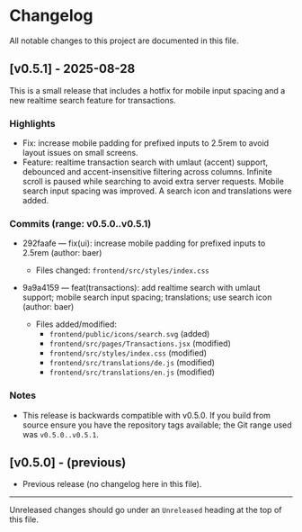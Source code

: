# Changelog

All notable changes to this project are documented in this file.

## [v0.5.1] - 2025-08-28

This is a small release that includes a hotfix for mobile input spacing and a new realtime search feature for transactions.

### Highlights

- Fix: increase mobile padding for prefixed inputs to 2.5rem to avoid layout issues on small screens.
- Feature: realtime transaction search with umlaut (accent) support, debounced and accent-insensitive filtering across columns. Infinite scroll is paused while searching to avoid extra server requests. Mobile search input spacing was improved. A search icon and translations were added.

### Commits (range: v0.5.0..v0.5.1)

- 292faafe — fix(ui): increase mobile padding for prefixed inputs to 2.5rem (author: baer)
  - Files changed: `frontend/src/styles/index.css`

- 9a9a4159 — feat(transactions): add realtime search with umlaut support; mobile search input spacing; translations; use search icon (author: baer)
  - Files added/modified:
    - `frontend/public/icons/search.svg` (added)
    - `frontend/src/pages/Transactions.jsx` (modified)
    - `frontend/src/styles/index.css` (modified)
    - `frontend/src/translations/de.js` (modified)
    - `frontend/src/translations/en.js` (modified)

### Notes

- This release is backwards compatible with v0.5.0. If you build from source ensure you have the repository tags available; the Git range used was `v0.5.0..v0.5.1`.

## [v0.5.0] - (previous)

- Previous release (no changelog here in this file).

---

Unreleased changes should go under an `Unreleased` heading at the top of this file.
